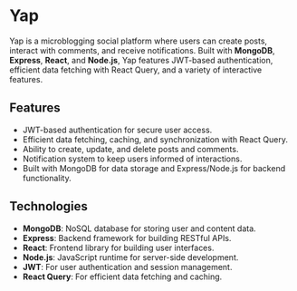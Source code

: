 # Yap

Yap is a microblogging social platform where users can create posts, interact with comments, and receive notifications. Built with **MongoDB**, **Express**, **React**, and **Node.js**, Yap features JWT-based authentication, efficient data fetching with React Query, and a variety of interactive features.

## Features

- JWT-based authentication for secure user access.
- Efficient data fetching, caching, and synchronization with React Query.
- Ability to create, update, and delete posts and comments.
- Notification system to keep users informed of interactions.
- Built with MongoDB for data storage and Express/Node.js for backend functionality.

## Technologies

- **MongoDB**: NoSQL database for storing user and content data.
- **Express**: Backend framework for building RESTful APIs.
- **React**: Frontend library for building user interfaces.
- **Node.js**: JavaScript runtime for server-side development.
- **JWT**: For user authentication and session management.
- **React Query**: For efficient data fetching and caching.
